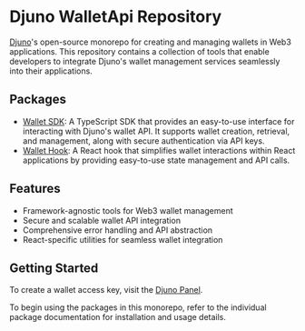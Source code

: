 # Djuno WalletApi Repository

[Djuno](https://www.djuno.io/)'s open-source monorepo for creating and managing wallets in Web3 applications. This repository contains a collection of tools that enable developers to integrate Djuno's wallet management services seamlessly into their applications.

## Packages

- [Wallet SDK](./packages/wallet-sdk/README.md): A TypeScript SDK that provides an easy-to-use interface for interacting with Djuno's wallet API. It supports wallet creation, retrieval, and management, along with secure authentication via API keys.
- [Wallet Hook](./packages/wallet-hook/README.md): A React hook that simplifies wallet interactions within React applications by providing easy-to-use state management and API calls.

## Features

- Framework-agnostic tools for Web3 wallet management
- Secure and scalable wallet API integration
- Comprehensive error handling and API abstraction
- React-specific utilities for seamless wallet integration

## Getting Started

To create a wallet access key, visit the [Djuno Panel](https://djuno.io/wallet-api/api-keys).

To begin using the packages in this monorepo, refer to the individual package documentation for installation and usage details.
